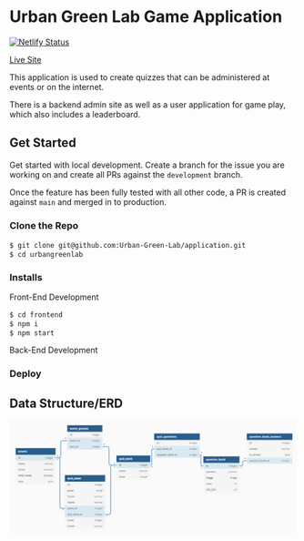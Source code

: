 # Urban Green Lab Game Application

[![Netlify Status](https://api.netlify.com/api/v1/badges/d7812091-21b8-4a63-8044-a72b7a933934/deploy-status)](https://app.netlify.com/sites/uglapp/deploys)

[Live Site](uglapp.netlify.app)

This application is used to create quizzes that can be administered at events or on the internet.

There is a backend admin site as well as a user application for game play, which also includes a leaderboard.

## Get Started
Get started with local development. Create a branch for the issue you are working on and create all PRs against the `development` branch.

Once the feature has been fully tested with all other code, a PR is created against `main` and merged in to production.

### Clone the Repo
```
$ git clone git@github.com:Urban-Green-Lab/application.git
$ cd urbangreenlab
```

### Installs
Front-End Development
```
$ cd frontend
$ npm i
$ npm start
```

Back-End Development
<!-- TODO: Update this info -->

### Deploy
<!-- TODO: Netlify  -->

## Data Structure/ERD
![ERD](./ugl_erd.png)
